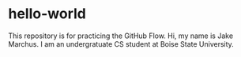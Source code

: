 # hello-world
This repository is for practicing the GitHub Flow.
Hi, my name is Jake Marchus. I am an undergratuate CS student at Boise State University.
